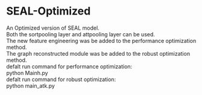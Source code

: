 # SEAL-Optimized  
An Optimized version of SEAL model.  
Both the sortpooling layer and attpooling layer can be used.  
The new feature engineering was be added to the performance optimization method.  
The graph reconstructed module was be added to the robust optimization method.  
defalt run command for performance optimization:   
python Mainh.py  
defalt run command for robust optimization:  
python main_atk.py  
